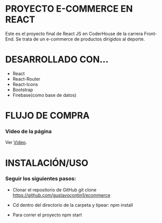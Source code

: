 # PROYECTO E-COMMERCE EN REACT 

Este es el proyecto final de React JS en CoderHouse de la carrera Front-End. Se trata de un e-commerce de productos dirigidos al deporte.

# DESARROLLADO CON...

* React
* React-Router
* React-Icons
* Bootstrap
* Firebase(como base de datos)

# FLUJO DE COMPRA
### Video de la página

Ver [Video](https://youtu.be/Q5Qq4LNLa7Q).

# INSTALACIÓN/USO

### Seguir los siguientes pasos:

* Clonar el repositorio de GitHub
git clone https://github.com/gustavocontin1/ecommerce

* Cd dentro del directorio de la carpeta y tipear:
npm install

* Para correr el proyecto
npm start

